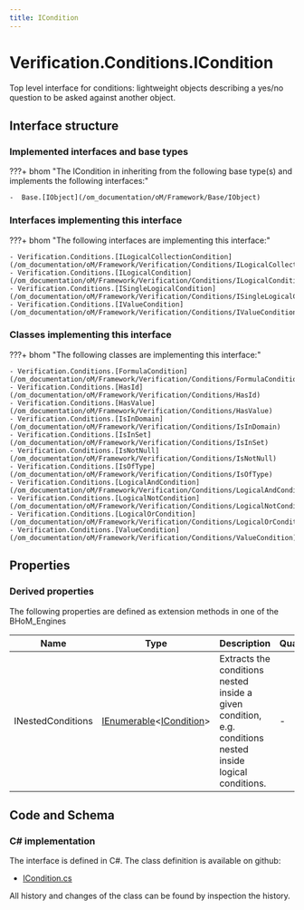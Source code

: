 ```yaml
---
title: ICondition
---
```


# Verification.Conditions.ICondition

Top level interface for conditions: lightweight objects describing a yes/no question to be asked against another object.

## Interface structure

### Implemented interfaces and base types

???+ bhom "The ICondition in inheriting from the following base type(s) and implements the following interfaces:"

    -  Base.[IObject](/om_documentation/oM/Framework/Base/IObject)


### Interfaces implementing this interface

???+ bhom "The following interfaces are implementing this interface:"

    - Verification.Conditions.[ILogicalCollectionCondition](/om_documentation/oM/Framework/Verification/Conditions/ILogicalCollectionCondition)
    - Verification.Conditions.[ILogicalCondition](/om_documentation/oM/Framework/Verification/Conditions/ILogicalCondition)
    - Verification.Conditions.[ISingleLogicalCondition](/om_documentation/oM/Framework/Verification/Conditions/ISingleLogicalCondition)
    - Verification.Conditions.[IValueCondition](/om_documentation/oM/Framework/Verification/Conditions/IValueCondition)


### Classes implementing this interface

???+ bhom "The following classes are implementing this interface:"

    - Verification.Conditions.[FormulaCondition](/om_documentation/oM/Framework/Verification/Conditions/FormulaCondition)
    - Verification.Conditions.[HasId](/om_documentation/oM/Framework/Verification/Conditions/HasId)
    - Verification.Conditions.[HasValue](/om_documentation/oM/Framework/Verification/Conditions/HasValue)
    - Verification.Conditions.[IsInDomain](/om_documentation/oM/Framework/Verification/Conditions/IsInDomain)
    - Verification.Conditions.[IsInSet](/om_documentation/oM/Framework/Verification/Conditions/IsInSet)
    - Verification.Conditions.[IsNotNull](/om_documentation/oM/Framework/Verification/Conditions/IsNotNull)
    - Verification.Conditions.[IsOfType](/om_documentation/oM/Framework/Verification/Conditions/IsOfType)
    - Verification.Conditions.[LogicalAndCondition](/om_documentation/oM/Framework/Verification/Conditions/LogicalAndCondition)
    - Verification.Conditions.[LogicalNotCondition](/om_documentation/oM/Framework/Verification/Conditions/LogicalNotCondition)
    - Verification.Conditions.[LogicalOrCondition](/om_documentation/oM/Framework/Verification/Conditions/LogicalOrCondition)
    - Verification.Conditions.[ValueCondition](/om_documentation/oM/Framework/Verification/Conditions/ValueCondition)


## Properties

### Derived properties

The following properties are defined as extension methods in one of the BHoM_Engines

| Name             | Type             | Description      | Quantity         | Engine           |
|------------------|------------------|------------------|------------------|------------------|
| INestedConditions | [IEnumerable](https://learn.microsoft.com/en-us/dotnet/api/System.Collections.Generic.IEnumerable-1?view=netstandard-2.0)&lt;[ICondition](/om_documentation/oM/Framework/Verification/Conditions/ICondition)&gt; | Extracts the conditions nested inside a given condition, e.g. conditions nested inside logical conditions. | - | Verification_Engine |


## Code and Schema

### C# implementation

The interface is defined in C#. The class definition is available on github:

- [ICondition.cs](https://github.com/BHoM/BHoM/blob/develop/Verification_oM/Conditions/Interfaces/ICondition.cs)

All history and changes of the class can be found by inspection the history.
